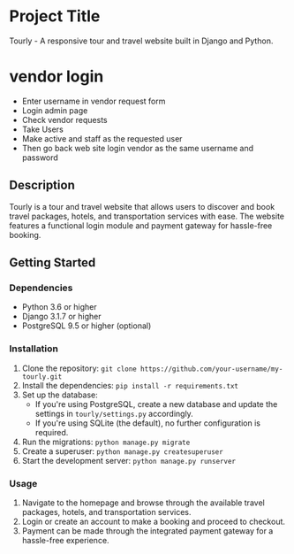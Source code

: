 # Project Title
  Tourly - A responsive tour and travel website built in Django and Python. 

# vendor login
 * Enter username in vendor request form
 * Login admin page 
 * Check vendor requests
 * Take Users 
 * Make active and staff as the requested user
 * Then go back web site login vendor as the same username and password


## Description
   Tourly is a tour and travel website that allows users to discover and book travel packages, hotels, and transportation services with ease. The website features a functional login module and payment gateway for hassle-free booking.
   
## Getting Started 
 
### Dependencies      

* Python 3.6 or higher
* Django 3.1.7 or higher
* PostgreSQL 9.5 or higher (optional)
 
### Installation

1. Clone the repository: `git clone https://github.com/your-username/my-tourly.git`
2. Install the dependencies: `pip install -r requirements.txt`
3. Set up the database:
   * If you're using PostgreSQL, create a new database and update the settings in `tourly/settings.py` accordingly.
   * If you're using SQLite (the default), no further configuration is required.
4. Run the migrations: `python manage.py migrate`
5. Create a superuser: `python manage.py createsuperuser`
6. Start the development server: `python manage.py runserver`

### Usage
 
1. Navigate to the homepage and browse through the available travel packages, hotels, and transportation services.
2. Login or create an account to make a booking and proceed to checkout.
3. Payment can be made through the integrated payment gateway for a hassle-free experience.

<!-- ### Contributing

If you'd like to contribute to this project, please follow these steps:

1. Fork the repository.
2. Create a new branch: `git checkout -b new-feature`.
3. Make your changes and commit them: `git commit -m 'Add new feature'`. 
4. Push to the branch: `git push origin new-feature`. -->

